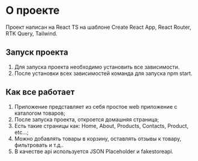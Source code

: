 # О проекте

Проект написан на React TS на шаблоне Create React App, React Router, RTK Query, Tailwind.

## Запуск проекта

1. Для запуска проекта необходимо установить все зависимости.
3. После установки всех зависимостей команда для запуска npm start.

## Как все работает

1. Приложение представляет из себя простое web приложение с каталогом товаров;  
2. После запуска проекта, откроется домашняя страница;  
3. Есть такие страницы как: Home, About, Products, Contacts, Product, etc...;  
4. Можно добавлять товары в корзину, оставлять отзывы к товару, фильтровать и т.д..
5. В качестве api используется JSON Placeholder и fakestoreapi.
